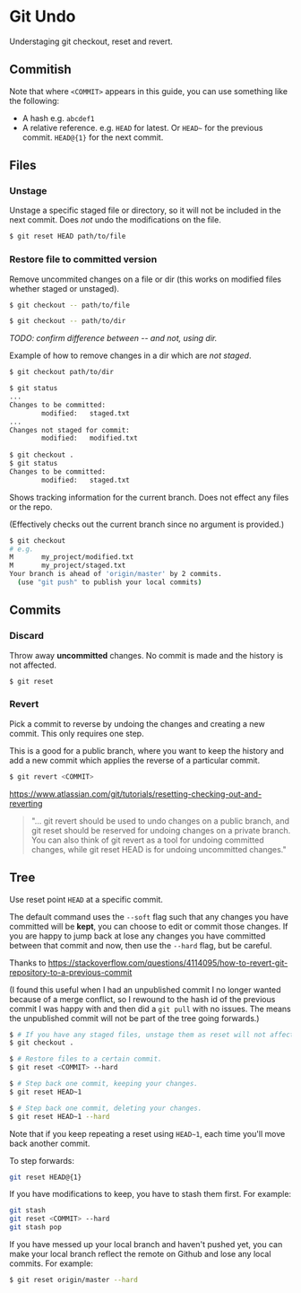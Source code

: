 # Git Undo

Understaging git checkout, reset and revert.

## Commitish

Note that where `<COMMIT>` appears in this guide, you can use something like the following:

- A hash e.g. `abcdef1`
- A relative reference. e.g. `HEAD` for latest. Or `HEAD~` for the previous commit. `HEAD@{1}` for the next commit.

## Files

### Unstage

Unstage a specific staged file or directory, so it will not be included in the next commit. Does _not_ undo the modifications on the file.

```bash
$ git reset HEAD path/to/file
```

### Restore file to committed version

Remove uncommited changes on a file or dir (this works on modified files whether staged or unstaged).

```bash
$ git checkout -- path/to/file

$ git checkout -- path/to/dir
```

_TODO: confirm difference between -- and not, using dir._

Example of how to remove changes in a dir which are _not staged_.

```bash
$ git checkout path/to/dir

$ git status
...
Changes to be committed:
        modified:   staged.txt
...
Changes not staged for commit:
        modified:   modified.txt
        
$ git checkout .
$ git status
Changes to be committed:
        modified:   staged.txt
```

Shows tracking information for the current branch. Does not effect any files or the repo.

(Effectively checks out the current branch since no argument is provided.)

```bash
$ git checkout
# e.g.
M       my_project/modified.txt
M       my_project/staged.txt
Your branch is ahead of 'origin/master' by 2 commits.
  (use "git push" to publish your local commits)
```

## Commits

### Discard

Throw away **uncommitted** changes. No commit is made and the history is not affected.

```bash
$ git reset
```

### Revert

Pick a commit to reverse by undoing the changes and creating a new commit. This only requires one step.

This is a good for a public branch, where you want to keep the history and add a new commit which applies the reverse of a particular commit.

```bash
$ git revert <COMMIT>
```

https://www.atlassian.com/git/tutorials/resetting-checking-out-and-reverting

> "... git revert should be used to undo changes on a public branch, and git reset should be reserved for undoing changes on a private branch. You can also think of git revert as a tool for undoing committed changes, while git reset HEAD is for undoing uncommitted changes."

## Tree

Use reset point `HEAD` at a specific commit. 

The default command uses the `--soft` flag such that any changes you have committed will be **kept**, you can choose to edit or commit those changes. If you are happy to jump back at lose any changes you have committed between that commit and now, then use the `--hard` flag, but be careful.

Thanks to https://stackoverflow.com/questions/4114095/how-to-revert-git-repository-to-a-previous-commit

(I found this useful when I had an unpublished commit I no longer wanted because of a merge conflict, so I rewound to the hash id of the previous commit I was happy with and then did a `git pull` with no issues. The means the unpublished commit will not be part of the tree going forwards.)

```bash
$ # If you have any staged files, unstage them as reset will not affect them otherwise.
$ git checkout .
```

```bash
$ # Restore files to a certain commit. 
$ git reset <COMMIT> --hard

$ # Step back one commit, keeping your changes.
$ git reset HEAD~1

$ # Step back one commit, deleting your changes.
$ git reset HEAD~1 --hard
```

Note that if you keep repeating a reset using `HEAD~1`, each time you'll move back another commit.

To step forwards:

```bash
git reset HEAD@{1}
```

If you have modifications to keep, you have to stash them first. For example:

```bash
git stash
git reset <COMMIT> --hard
git stash pop
```

If you have messed up your local branch and haven't pushed yet, you can make your local branch reflect the remote on Github and lose any local commits. For example:

```bash
$ git reset origin/master --hard
```
